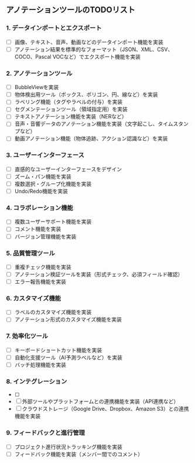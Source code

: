 ## アノテーションツールのTODOリスト

### 1. データインポートとエクスポート

- [ ] 画像、テキスト、音声、動画などのデータインポート機能を実装
- [ ] アノテーション結果を標準的なフォーマット（JSON、XML、CSV、COCO、Pascal VOCなど）でエクスポート機能を実装

### 2. アノテーションツール

- [ ] BubbleViewを実装
- [ ] 物体検出用ツール（ボックス、ポリゴン、円、線など）を実装
- [ ] ラベリング機能（タグやラベルの付与）を実装
- [ ] セグメンテーションツール（領域指定用）を実装
- [ ] テキストアノテーション機能を実装（NERなど）
- [ ] 音声・音響データのアノテーション機能を実装（文字起こし、タイムスタンプなど）
- [ ] 動画アノテーション機能（物体追跡、アクション認識など）を実装

### 3. ユーザーインターフェース

- [ ] 直感的なユーザーインターフェースをデザイン
- [ ] ズーム・パン機能を実装
- [ ] 複数選択・グループ化機能を実装
- [ ] Undo/Redo機能を実装

### 4. コラボレーション機能

- [ ] 複数ユーザーサポート機能を実装
- [ ] コメント機能を実装
- [ ] バージョン管理機能を実装

### 5. 品質管理ツール

- [ ] 重複チェック機能を実装
- [ ] アノテーション検証ツールを実装（形式チェック、必須フィールド確認）
- [ ] エラー報告機能を実装

### 6. カスタマイズ機能

- [ ] ラベルのカスタマイズ機能を実装
- [ ] アノテーション形式のカスタマイズ機能を実装

### 7. 効率化ツール

- [ ] キーボードショートカット機能を実装
- [ ] 自動化支援ツール（AI予測ラベルなど）を実装
- [ ] バッチ処理機能を実装

### 8. インテグレーション

- [ ] 
- [ ] 外部ツールやプラットフォームとの連携機能を実装（API連携など）
- [ ] クラウドストレージ（Google Drive、Dropbox、Amazon S3）との連携機能を実装

### 9. フィードバックと進行管理

- [ ] プロジェクト進行状況トラッキング機能を実装
- [ ] フィードバック機能を実装（メンバー間でのコメント）